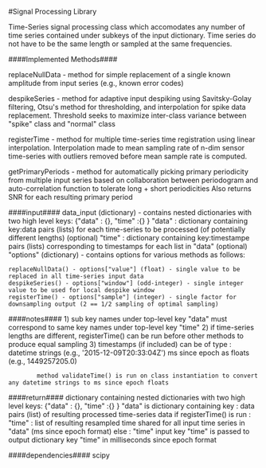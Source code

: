 #Signal Processing Library

Time-Series signal processing class which accomodates any number of time series contained under subkeys of the input
dictionary. Time series do not have to be the same length or sampled at the same frequencies.

####Implemented Methods####

replaceNullData - method for simple replacement of a single known amplitude from input series (e.g., known error codes)

despikeSeries - method for adaptive input despiking using Savitsky-Golay filtering, Otsu's method for
                thresholding, and interpolation for spike data replacement.
                Threshold seeks to maximize inter-class variance between "spike" class and "normal" class

registerTime - method for multiple time-series time registration using linear interpolation. Interpolation made to
                mean sampling rate of n-dim sensor time-series with outliers removed before mean sample rate is computed.

getPrimaryPeriods - method for automatically picking primary periodicity from multiple input series based on
                collaboration between periodogram and auto-correlation function to tolerate long + short periodicities
                Also returns SNR for each resulting primary period

####input####
    data_input (dictionary) - contains nested dictionaries with two high level keys: {"data" : {}, "time" :{} }
    "data" : dictionary containing key:data pairs (lists) for each time-series to be processed (of potentially different lengths)
    (optional) "time" : dictionary containing key:timestampe pairs (lists) corresponding to timestamps for each list in "data"
    (optional) "options" (dictionary) - contains options for various methods as follows:

    replaceNullData() - options["value"] (float) - single value to be replaced in all time-series input data
    despikeSeries() - options["window"] (odd-integer) - single integer value to be used for local despike window
    registerTime() - options["sample"] (integer) - single factor for downsampling output (2 == 1/2 sampling of optimal sampling)

####notes####
    1) sub key names under top-level key "data" must correspond to same key names under top-level key "time"
    2) if time-series lengths are different, registerTime() can be run before other methods to produce equal sampling
    3) timestamps (if included) can be of type :
            datetime strings (e.g., '2015-12-09T20:33:04Z')
            ms since epoch as floats (e.g., 1449257205.0)

            method validateTime() is run on class instantiation to convert any datetime strings to ms since epoch floats

####return####
    dictionary containing nested dictionaries with two high level keys: {"data" : {}, "time" :{} }
    "data" is dictionary containing key : data pairs (list) of resulting processed time-series data
    if registerTime() is run :
        "time" : list of resulting resampled time shared for all input time series in "data" (ms since epoch format)
    else :
        "time" input key "time" is passed to output dictionary key "time" in milliseconds since epoch format

####dependencies####
    scipy
